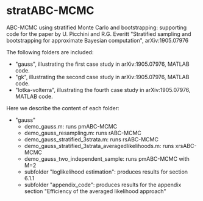 # stratABC-MCMC
ABC-MCMC using stratified Monte Carlo and bootstrapping: supporting code for the paper by 
U. Picchini and R.G. Everitt "Stratified sampling and bootstrapping for approximate Bayesian computation", arXiv:1905.07976

The following folders are included:
- "gauss", illustrating the first case study in arXiv:1905.07976, MATLAB code.
- "gk", illustrating the second case study in arXiv:1905.07976, MATLAB code.
- "lotka-volterra", illustrating the fourth case study in arXiv:1905.07976, MATLAB code.

Here we describe the content of each folder:
- "gauss"
    - demo_gauss.m: runs pmABC-MCMC
    - demo_gauss_resampling.m: runs rABC-MCMC
    - demo_gauss_stratified_3strata.m: runs rsABC-MCMC
    - demo_gauss_stratified_3strata_averagedlikelihoods.m: runs xrsABC-MCMC
    - demo_gauss_two_independent_sample: runs pmABC-MCMC with M=2
    - subfolder "loglikelihood estimation": produces results for section 6.1.1
    - subfolder "appendix_code": produces results for the appendix section "Efficiency of the averaged likelihood approach" 
